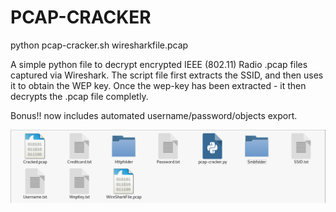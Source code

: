 # PCAP-CRACKER

python pcap-cracker.sh wiresharkfile.pcap

A simple python file to decrypt encrypted IEEE (802.11) Radio .pcap files captured via Wireshark.
The script file first extracts the SSID, and then uses it to obtain the WEP key.
Once the wep-key has been extracted - it then decrypts the .pcap file completly.

Bonus!! now includes automated username/password/objects export.

![Screenshot2](Image2.PNG)


